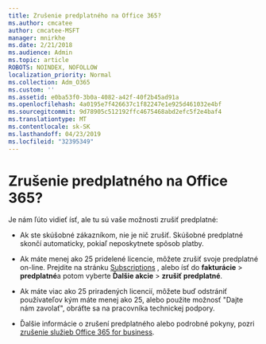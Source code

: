 ```yaml
---
title: Zrušenie predplatného na Office 365?
ms.author: cmcatee
author: cmcatee-MSFT
manager: mnirkhe
ms.date: 2/21/2018
ms.audience: Admin
ms.topic: article
ROBOTS: NOINDEX, NOFOLLOW
localization_priority: Normal
ms.collection: Adm_O365
ms.custom: ''
ms.assetid: e0ba53f0-3b0a-4082-a42f-40f2b45ad91a
ms.openlocfilehash: 4a0195e7f426637c1f82247e1e925d461032e4bf
ms.sourcegitcommit: 9d78905c512192ffc4675468abd2efc5f2e4baf4
ms.translationtype: MT
ms.contentlocale: sk-SK
ms.lasthandoff: 04/23/2019
ms.locfileid: "32395349"
---
```

# <a name="canceling-your-office-365-subscription"></a>Zrušenie predplatného na Office 365?

Je nám ľúto vidieť ísť, ale tu sú vaše možnosti zrušiť predplatné:
  
- Ak ste skúšobné zákazníkom, nie je nič zrušiť. Skúšobné predplatné skončí automaticky, pokiaľ neposkytnete spôsob platby.
    
- Ak máte menej ako 25 pridelené licencie, môžete zrušiť svoje predplatné on-line. Prejdite na stránku [Subscriptions](https://go.microsoft.com/fwlink/p/?linkid=842054) , alebo ísť do **fakturácie** \> **predplatné**a potom vyberte **Ďalšie akcie** \> **zrušiť predplatné**.
    
- Ak máte viac ako 25 priradených licencií, môžete buď odstrániť používateľov kým máte menej ako 25, alebo použite možnosť "Dajte nám zavolať", obráťte sa na pracovníka technickej podpory.
    
- Ďalšie informácie o zrušení predplatného alebo podrobné pokyny, pozri [zrušenie služieb Office 365 for business](https://support.office.com/article/b1bc0bef-4608-4601-813a-cdd9f746709a).
    

